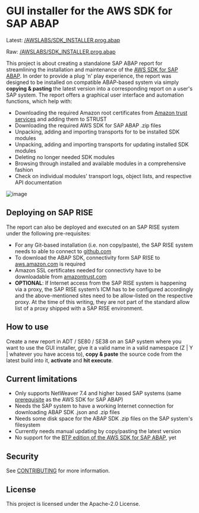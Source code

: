 # GUI installer for the AWS SDK for SAP ABAP

Latest: [/AWSLABS/SDK_INSTALLER.prog.abap](https://github.com/awslabs/gui-installer-for-abap-sdk/blob/main/src/%23awslabs%23sdk_installer.prog.abap)

Raw: [/AWSLABS/SDK_INSTALLER.prog.abap](https://raw.githubusercontent.com/awslabs/gui-installer-for-sap-abap-sdk/refs/heads/main/src/%23awslabs%23sdk_installer.prog.abap)


This project is about creating a standalone SAP ABAP report for streamlining the installation and maintenance of the [AWS SDK for SAP ABAP](https://docs.aws.amazon.com/sdk-for-sapabap/latest/developer-guide/home.html). In order to provide a plug 'n' play experience, the report was designed to be installed on compatible ABAP-based system via simply <b>copying & pasting</b> the latest version into a corresponding report on a user's SAP system. The report offers a graphical user interface and automation functions, which help with:

- Downloading the required Amazon root certificates from [Amazon trust services](https://www.amazontrust.com/repository/) and adding them to STRUST
- Downloading the required AWS SDK for SAP ABAP .zip files
- Unpacking, adding and importing transports for to be installed SDK modules
- Unpacking, adding and importing transports for updating installed SDK modules
- Deleting no longer needed SDK modules
- Browsing through installed and available modules in a comprehensive fashion
- Check on individual modules' transport logs, object lists, and respective API documentation

![image](https://github.com/user-attachments/assets/35213190-76c5-4319-ab64-3094170b67ca)

## Deploying on SAP RISE

The report can also be deployed and executed on an SAP RISE system under the following pre-requisites:

- For any Git-based installation (i.e. non copy/paste), the SAP RISE system needs to able to connect to [github.com](github.com)
- To download the ABAP SDK, connectivity form SAP RISE to [aws.amazon.com](aws.amazon.com) is required
- Amazon SSL certificates needed for connectivty have to be downloadable from [amazontrust.com](amazontrust.com)
- <b>OPTIONAL</b>: If Internet access from the SAP RISE system is happening via a proxy, the SAP RISE system’s ICM has to be configured accordingly and the above-mentioned sites need to be allow-listed on the respective proxy. At the time of this writing, they are not part of the standard allow list of a proxy shipped with a SAP RISE environment.

## How to use 

Create a new report in ADT / SE80 / SE38 on an SAP system where you want to use the GUI installer, give it a valid name in a valid namespace (Z | Y | whatever you have access to), <b>copy & paste</b> the source code from the latest build into it, <b>activate</b> and <b>hit execute</b>.

## Current limitations
- Only supports NetWeaver 7.4 and higher based SAP systems (same [prerequisite](https://docs.aws.amazon.com/sdk-for-sapabap/latest/developer-guide/prerequisites.html#sdk) as the AWS SDK for SAP ABAP)
- Needs the SAP system to have a working Internet connection for downloading ABAP SDK .json and .zip files
- Needs some disk space for the ABAP SDK .zip files on the SAP system's filesystem
- Currently needs manual updating by copy/pasting the latest version
- No support for the [BTP edition of the AWS SDK for SAP ABAP](https://docs.aws.amazon.com/sdk-for-sapabap/latest/developer-guide/installation-btp.html), yet

## Security

See [CONTRIBUTING](CONTRIBUTING.md#security-issue-notifications) for more information.

## License

This project is licensed under the Apache-2.0 License.

